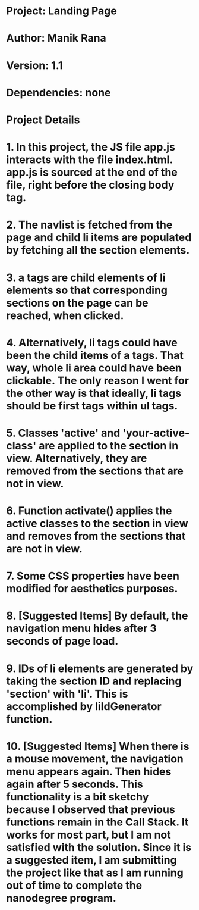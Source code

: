 # Project: Landing Page

# Author: Manik Rana

# Version: 1.1

# Dependencies: none

# Project Details

# 1. In this project, the JS file app.js interacts with the file index.html. app.js is sourced at the end of the file, right before the closing body tag.

# 2. The navlist is fetched from the page and child li items are populated by fetching all the section elements.

# 3. a tags are child elements of li elements so that corresponding sections on the page can be reached, when clicked.

# 4. Alternatively, li tags could have been the child items of a tags. That way, whole li area could have been clickable. The only reason I went for the other way is that ideally, li tags should be first tags within ul tags.

# 5. Classes 'active' and 'your-active-class' are applied to the section in view. Alternatively, they are removed from the sections that are not in view.

# 6. Function activate() applies the active classes to the section in view and removes from the sections that are not in view.

# 7. Some CSS properties have been modified for aesthetics purposes.

# 8. [Suggested Items] By default, the navigation menu hides after 3 seconds of page load.

# 9. IDs of li elements are generated by taking the section ID and replacing 'section' with 'li'. This is accomplished by liIdGenerator function.

# 10. [Suggested Items] When there is a mouse movement, the navigation menu appears again. Then hides again after 5 seconds. This functionality is a bit sketchy because I observed that previous functions remain in the Call Stack. It works for most part, but I am not satisfied with the solution. Since it is a suggested item, I am submitting the project like that as I am running out of time to complete the nanodegree program.
